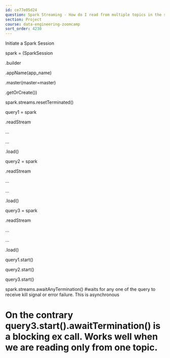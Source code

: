 ```yaml
---
id: ce77e05d24
question: Spark Streaming - How do I read from multiple topics in the same Spark Session
section: Project
course: data-engineering-zoomcamp
sort_order: 4230
---
```


Initiate a Spark Session

spark = (SparkSession

.builder

.appName(app_name)

.master(master=master)

.getOrCreate())

spark.streams.resetTerminated()

query1 = spark

.readStream

…

…

.load()

query2 = spark

.readStream

…

…

.load()

query3 = spark

.readStream

…

…

.load()

query1.start()

query2.start()

query3.start()

spark.streams.awaitAnyTermination() #waits for any one of the query to receive kill signal or error failure. This is asynchronous

# On the contrary query3.start().awaitTermination() is a blocking ex call. Works well when we are reading only from one topic.

